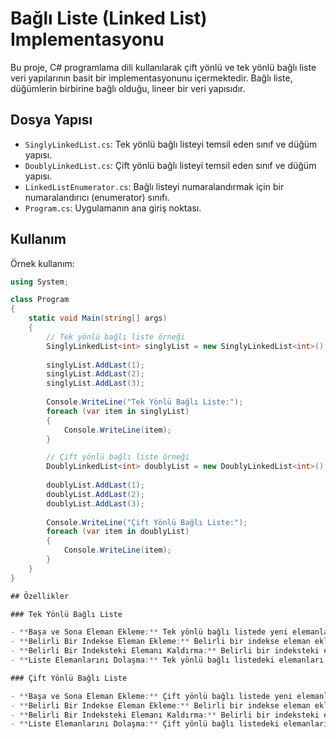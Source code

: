 # Bağlı Liste (Linked List) Implementasyonu

Bu proje, C# programlama dili kullanılarak çift yönlü ve tek yönlü bağlı liste veri yapılarının basit bir implementasyonunu içermektedir. Bağlı liste, düğümlerin birbirine bağlı olduğu, lineer bir veri yapısıdır.

## Dosya Yapısı

- `SinglyLinkedList.cs`: Tek yönlü bağlı listeyi temsil eden sınıf ve düğüm yapısı.
- `DoublyLinkedList.cs`: Çift yönlü bağlı listeyi temsil eden sınıf ve düğüm yapısı.
- `LinkedListEnumerator.cs`: Bağlı listeyi numaralandırmak için bir numaralandırıcı (enumerator) sınıfı.
- `Program.cs`: Uygulamanın ana giriş noktası.

## Kullanım

Örnek kullanım:

```csharp
using System;

class Program
{
    static void Main(string[] args)
    {
        // Tek yönlü bağlı liste örneği
        SinglyLinkedList<int> singlyList = new SinglyLinkedList<int>();
        
        singlyList.AddLast(1);
        singlyList.AddLast(2);
        singlyList.AddLast(3);
        
        Console.WriteLine("Tek Yönlü Bağlı Liste:");
        foreach (var item in singlyList)
        {
            Console.WriteLine(item);
        }

        // Çift yönlü bağlı liste örneği
        DoublyLinkedList<int> doublyList = new DoublyLinkedList<int>();
        
        doublyList.AddLast(1);
        doublyList.AddLast(2);
        doublyList.AddLast(3);
        
        Console.WriteLine("Çift Yönlü Bağlı Liste:");
        foreach (var item in doublyList)
        {
            Console.WriteLine(item);
        }
    }
}

## Özellikler

### Tek Yönlü Bağlı Liste

- **Başa ve Sona Eleman Ekleme:** Tek yönlü bağlı listede yeni elemanları listenin başına veya sonuna ekleyebilirsiniz.
- **Belirli Bir Indekse Eleman Ekleme:** Belirli bir indekse eleman ekleyebilirsiniz.
- **Belirli Bir Indeksteki Elemanı Kaldırma:** Belirli bir indeksteki elemanı kaldırabilirsiniz.
- **Liste Elemanlarını Dolaşma:** Tek yönlü bağlı listedeki elemanları döngü kullanarak dolaşabilirsiniz. Örneğin, `foreach` döngüsü kullanarak liste elemanlarını dolaşabilirsiniz.

### Çift Yönlü Bağlı Liste

- **Başa ve Sona Eleman Ekleme:** Çift yönlü bağlı listede yeni elemanları listenin başına veya sonuna ekleyebilirsiniz.
- **Belirli Bir Indekse Eleman Ekleme:** Belirli bir indekse eleman ekleyebilirsiniz.
- **Belirli Bir Indeksteki Elemanı Kaldırma:** Belirli bir indeksteki elemanı kaldırabilirsiniz.
- **Liste Elemanlarını Dolaşma:** Çift yönlü bağlı listedeki elemanları döngü kullanarak dolaşabilirsiniz. Örneğin, `foreach` döngüsü kullanarak liste elemanlarını dolaşabilirsiniz.
